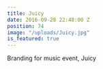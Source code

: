```yaml
---
title: Juicy
date: 2016-09-28 22:48:00 Z
position: 74
image: "/uploads/Juicy.jpg"
is_featured: true
---
```


Branding for music event, Juicy